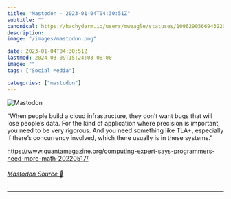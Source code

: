 ```yaml
---
title: "Mastodon - 2023-01-04T04:30:51Z"
subtitle: ""
canonical: https://hachyderm.io/users/mweagle/statuses/109629056694322038
description:
image: "/images/mastodon.png"

date: 2023-01-04T04:30:51Z
lastmod: 2024-03-09T15:24:03-08:00
image: ""
tags: ["Social Media"]

categories: ["mastodon"]
---
```

![Mastodon](/images/mastodon.png)

<p>“When people build a cloud infrastructure, they don’t want bugs that will lose people’s data. For the kind of application where precision is important, you need to be very rigorous. And you need something like TLA+, especially if there’s concurrency involved, which there usually is in these systems.”</p><p><a href="https://www.quantamagazine.org/computing-expert-says-programmers-need-more-math-20220517/" target="_blank" rel="nofollow noopener noreferrer" translate="no"><span class="invisible">https://www.</span><span class="ellipsis">quantamagazine.org/computing-e</span><span class="invisible">xpert-says-programmers-need-more-math-20220517/</span></a></p>


###### [Mastodon Source 🐘](https://hachyderm.io/@mweagle/109629056694322038)

___
